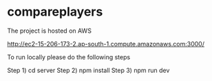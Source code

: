 # compareplayers

The project is hosted on AWS

http://ec2-15-206-173-2.ap-south-1.compute.amazonaws.com:3000/

To run locally please do the following steps

Step 1)   cd server
Step 2)   npm install
Step 3)    npm run dev
